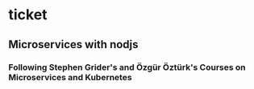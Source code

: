 # ticket

## Microservices with nodjs

### Following Stephen Grider's and Özgür Öztürk's Courses on Microservices and Kubernetes
